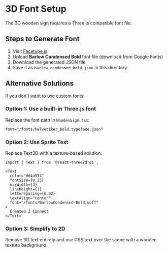 # 3D Font Setup

The 3D wooden sign requires a Three.js compatible font file.

## Steps to Generate Font

1. Visit [Facetype.js](https://gero3.github.io/facetype.js/)
2. Upload **Barlow Condensed Bold** font file (download from Google Fonts)
3. Download the generated JSON file
4. Save it as `barlow_condensed_bold.json` in this directory

## Alternative Solutions

If you don't want to use custom fonts:

### Option 1: Use a built-in Three.js font
Replace the font path in `WoodenSign.tsx`:
```tsx
font="/fonts/helvetiker_bold.typeface.json"
```

### Option 2: Use Sprite Text
Replace Text3D with a texture-based solution:
```tsx
import { Text } from '@react-three/drei';

<Text
  color="#d4a574"
  fontSize={0.25}
  maxWidth={3}
  lineHeight={1}
  letterSpacing={0.02}
  textAlign="center"
  font="/fonts/BarlowCondensed-Bold.woff"
>
  Created 2 Connect
</Text>
```

### Option 3: Simplify to 2D
Remove 3D text entirely and use CSS text over the scene with a wooden texture background.




